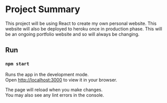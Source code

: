 
# Project Summary
This project will be using React to create my own personal website. This website will also be deployed to heroku once in production phase. This will be an ongoing portfolio website and so will always be changing. 




## Run

### `npm start`

Runs the app in the development mode.\
Open [http://localhost:3000](http://localhost:3000) to view it in your browser.

The page will reload when you make changes.\
You may also see any lint errors in the console.

